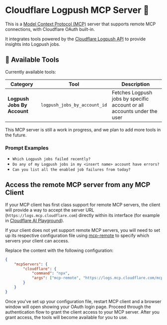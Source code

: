 # Cloudflare Logpush MCP Server 📜

This is a [Model Context Protocol (MCP)](https://modelcontextprotocol.io/introduction) server that supports remote MCP
connections, with Cloudflare OAuth built-in.

It integrates tools powered by the [Cloudflare Logpush API](https://developers.cloudflare.com/logs/) to provide insights into Logpush jobs.

## 🔨 Available Tools

Currently available tools:

| **Category**                | **Tool**                     | **Description**                                                         |
| --------------------------- | ---------------------------- | ----------------------------------------------------------------------- |
| **Logpush Jobs By Account** | `logpush_jobs_by_account_id` | Fetches Logpush jobs by specific account or all accounts under the user |

This MCP server is still a work in progress, and we plan to add more tools in the future.

### Prompt Examples

- `Which Logpush jobs failed recently?`
- `Do any of my Logpush jobs in my <insert name> account have errors?`
- `Can you list all the enabled job failures from today?`

## Access the remote MCP server from any MCP Client

If your MCP client has first class support for remote MCP servers, the client will provide a way to accept the server URL (`https://logs.mcp.cloudflare.com`) directly within its interface (for example in [Cloudflare AI Playground](https://playground.ai.cloudflare.com/)).

If your client does not yet support remote MCP servers, you will need to set up its respective configuration file using [mcp-remote](https://www.npmjs.com/package/mcp-remote) to specify which servers your client can access.

Replace the content with the following configuration:

```json
{
	"mcpServers": {
		"cloudflare": {
			"command": "npx",
			"args": ["mcp-remote", "https://logs.mcp.cloudflare.com/mcp"]
		}
	}
}
```

Once you've set up your configuration file, restart MCP client and a browser window will open showing your OAuth login page. Proceed through the authentication flow to grant the client access to your MCP server. After you grant access, the tools will become available for you to use.
